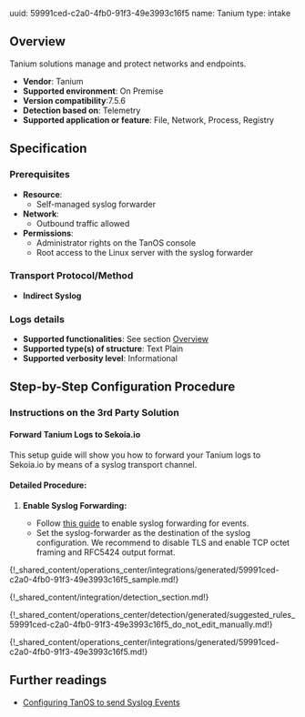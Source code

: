 uuid: 59991ced-c2a0-4fb0-91f3-49e3993c16f5
name: Tanium
type: intake

## Overview
Tanium solutions manage and protect networks and endpoints.

- **Vendor**: Tanium
- **Supported environment**: On Premise
- **Version compatibility**:7.5.6
- **Detection based on**: Telemetry
- **Supported application or feature**: File, Network, Process, Registry


## Specification

### Prerequisites

- **Resource**:
    - Self-managed syslog forwarder
- **Network**:
    - Outbound traffic allowed
- **Permissions**:
    - Administrator rights on the TanOS console
    - Root access to the Linux server with the syslog forwarder

### Transport Protocol/Method

- **Indirect Syslog**

### Logs details

- **Supported functionalities**: See section [Overview](#overview)
- **Supported type(s) of structure**: Text Plain
- **Supported verbosity level**: Informational

## Step-by-Step Configuration Procedure

### Instructions on the 3rd Party Solution

#### Forward Tanium Logs to Sekoia.io

This setup guide will show you how to forward your Tanium logs to Sekoia.io by means of a syslog transport channel.

#### Detailed Procedure:

1. **Enable Syslog Forwarding:**

    - Follow [this guide](https://help.tanium.com/bundle/ug_appliance_onprem/page/appliance/syslog.html) to enable syslog forwarding for events.
    - Set the syslog-forwarder as the destination of the syslog configuration.
      We recommend to disable TLS and enable TCP octet framing and RFC5424 output format.

{!_shared_content/operations_center/integrations/generated/59991ced-c2a0-4fb0-91f3-49e3993c16f5_sample.md!}

{!_shared_content/integration/detection_section.md!}

{!_shared_content/operations_center/detection/generated/suggested_rules_59991ced-c2a0-4fb0-91f3-49e3993c16f5_do_not_edit_manually.md!}

{!_shared_content/operations_center/integrations/generated/59991ced-c2a0-4fb0-91f3-49e3993c16f5.md!}

## Further readings

- [Configuring TanOS to send Syslog Events](https://help.tanium.com/bundle/ug_appliance_onprem/page/appliance/syslog.html)
